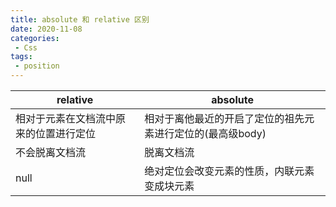 ```yaml
---
title: absolute 和 relative 区别
date: 2020-11-08
categories:
 - Css
tags:
 - position
---
```


relative | absolute
---|---
相对于元素在文档流中原来的位置进行定位 | 相对于离他最近的开启了定位的祖先元素进行定位的(最高级body)
不会脱离文档流 | 脱离文档流
null|绝对定位会改变元素的性质，内联元素变成块元素
